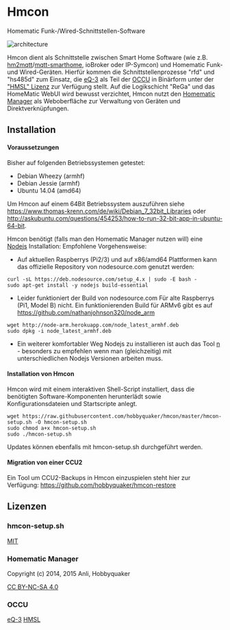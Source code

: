 # Hmcon

Homematic Funk-/Wired-Schnittstellen-Software

![architecture](img/hmcon-current.png)

Hmcon dient als Schnittstelle zwischen Smart Home Software (wie z.B. [hm2mqtt](https://github.com/owagner/hm2mqtt)/[mqtt-smarthome](https://github.com/mqtt-smarthome/mqtt-smarthome), ioBroker oder IP-Symcon) und Homematic Funk-
und Wired-Geräten. Hierfür kommen die Schnittstellenprozesse "rfd" und "hs485d" zum Einsatz, die
[eQ-3](http://www.eq-3.de) als Teil der [OCCU](https://github.com/eq-3/occu) in Binärform unter der
["HMSL" Lizenz](https://github.com/eq-3/occu/blob/master/LicenseDE.txt) zur Verfügung stellt. Auf die Logikschicht
"ReGa" und das HomeMatic WebUI wird bewusst verzichtet, Hmcon nutzt den
[Homematic Manager](https://github.com/hobbyquaker/homematic-manager) als Weboberfläche zur Verwaltung von Geräten und
Direktverknüpfungen.

## Installation

#### Voraussetzungen

Bisher auf folgenden Betriebssystemen getestet:

* Debian Wheezy (armhf)
* Debian Jessie (armhf)
* Ubuntu 14.04 (amd64)

Um Hmcon auf einem 64Bit Betriebssystem auszuführen siehe
https://www.thomas-krenn.com/de/wiki/Debian_7_32bit_Libraries oder http://askubuntu.com/questions/454253/how-to-run-32-bit-app-in-ubuntu-64-bit.


Hmcon benötigt (falls man den Homematic Manager nutzen will) eine [Nodejs](https://nodejs.org/) Installation:
Empfohlene Vorgehensweise:

* Auf aktuellen Raspberrys (Pi2/3) und auf x86/amd64 Plattformen kann das offizielle Repository von nodesource.com genutzt werden:
```
curl -sL https://deb.nodesource.com/setup_4.x | sudo -E bash -
sudo apt-get install -y nodejs build-essential
```

* Leider funktioniert der Build von nodesource.com Für alte Raspberrys (Pi1, Model B) nicht. Ein funktionierenden Build für ARMv6 gibt es auf https://github.com/nathanjohnson320/node_arm
```
wget http://node-arm.herokuapp.com/node_latest_armhf.deb
sudo dpkg -i node_latest_armhf.deb
```

* Ein weiterer komfortabler Weg Nodejs zu installieren ist auch das Tool [n](https://github.com/tj/n) - besonders zu empfehlen wenn man (gleichzeitig) mit unterschiedlichen Nodejs Versionen arbeiten muss.

#### Installation von Hmcon

Hmcon wird mit einem interaktiven Shell-Script installiert, dass die benötigten Software-Komponenten herunterlädt sowie
Konfigurationsdateien und Startscripte anlegt.

```Shell
wget https://raw.githubusercontent.com/hobbyquaker/hmcon/master/hmcon-setup.sh -O hmcon-setup.sh
sudo chmod a+x hmcon-setup.sh
sudo ./hmcon-setup.sh
```

Updates können ebenfalls mit hmcon-setup.sh durchgeführt werden.


#### Migration von einer CCU2

Ein Tool um CCU2-Backups in Hmcon einzuspielen steht hier zur Verfügung: https://github.com/hobbyquaker/hmcon-restore

## Lizenzen


### hmcon-setup.sh

[MIT](http://de.wikipedia.org/wiki/MIT-Lizenz)

### Homematic Manager

Copyright (c) 2014, 2015 Anli, Hobbyquaker

[CC BY-NC-SA 4.0](http://creativecommons.org/licenses/by-nc-sa/4.0/)

### OCCU

[eQ-3](http://www.eq-3.de) [HMSL](https://github.com/eq-3/occu/blob/master/LicenseDE.txt)
